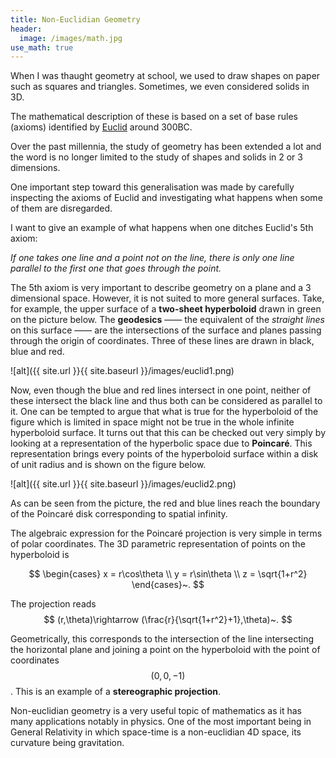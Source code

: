 ```yaml
---
title: Non-Euclidian Geometry
header:
  image: /images/math.jpg
use_math: true
---
```


When I was thaught geometry at school, we used to draw shapes on paper such as squares and triangles. Sometimes, we even considered solids in 3D.

The mathematical description of these is based on a set of base rules (axioms) identified by [Euclid](https://en.wikipedia.org/wiki/Euclid) around 300BC.

Over the past millennia, the study of geometry has been extended a lot and the word is no longer limited to the study of shapes and solids in 2 or 3 dimensions.

One important step toward this generalisation was made by carefully inspecting the axioms of Euclid and investigating what happens when some of them are disregarded.

I want to give an example of what happens when one ditches Euclid's 5th axiom:

*If one takes one line and a point not on the line, there is only one line parallel to the first one that goes through the point.*

The 5th axiom is very important to describe geometry on a plane and a 3 dimensional space. However, it is not suited to more general surfaces. Take, for example, the upper surface of a **two-sheet hyperboloid** drawn in green on the picture below. The **geodesics** —— the equivalent of the *straight lines* on this surface —— are the intersections of the surface and planes passing through the origin of coordinates. Three of these lines are drawn in black, blue and red.

![alt]({{ site.url }}{{ site.baseurl }}/images/euclid1.png)

Now, even though the blue and red lines intersect in one point, neither of these intersect the black line and thus both can be considered as parallel to it. One can be tempted to argue that what is true for the hyperboloid of the figure which is limited in space might not be true in the whole infinite hyperboloid surface. It turns out that this can be checked out very simply by looking at a representation of the hyperbolic space due to **Poincaré**. This representation brings every points of the hyperboloid surface within a disk of unit radius and is shown on the figure below.

![alt]({{ site.url }}{{ site.baseurl }}/images/euclid2.png)

As can be seen from the picture, the red and blue lines reach the boundary of the Poincaré disk corresponding to spatial infinity.

The algebraic expression for the Poincaré projection is very simple in terms of polar coordinates. The 3D parametric representation of points on the hyperboloid is

$$
\begin{cases}
x = r\cos\theta \\
y = r\sin\theta \\
z = \sqrt{1+r^2}
\end{cases}~.  
$$

The projection reads
$$
(r,\theta)\rightarrow (\frac{r}{\sqrt{1+r^2}+1},\theta)~.
$$

Geometrically, this corresponds to the intersection of the line intersecting the horizontal plane and joining a point on the hyperboloid with the point of coordinates $$(0,0,-1)$$. This is an example of a **stereographic projection**.

Non-euclidian geometry is a very useful topic of mathematics as it has many applications notably in physics. One of the most important being in General Relativity in which space-time is a non-euclidian 4D space, its curvature being gravitation.

